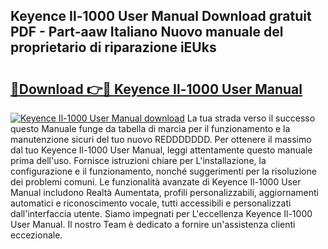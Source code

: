 ## Keyence Il-1000 User Manual Download gratuit PDF - Part-aaw Italiano Nuovo manuale del proprietario di riparazione iEUks

# <h2><a href="http://dfdrjjs.blite.top/?on=Keyence+Il-1000+User+Manual">🔗Download 👉🔴 Keyence Il-1000 User Manual</a></h2>

[![Keyence Il-1000 User Manual download](https://i.imgur.com/lujVjoI.png)](http://dfdrjjs.blite.top/?on=Keyence+Il-1000+User+Manual)
La tua strada verso il successo questo Manuale funge da tabella di marcia per il funzionamento e la manutenzione sicuri del tuo nuovo REDDDDDDD. Per ottenere il massimo dal tuo Keyence Il-1000 User Manual, leggi attentamente questo manuale prima dell'uso. Fornisce istruzioni chiare per L'installazione, la configurazione e il funzionamento, nonché suggerimenti per la risoluzione dei problemi comuni. Le funzionalità avanzate di Keyence Il-1000 User Manual includono Realtà Aumentata, profili personalizzabili, aggiornamenti automatici e riconoscimento vocale, tutti accessibili e personalizzati dall'interfaccia utente. Siamo impegnati per L'eccellenza Keyence Il-1000 User Manual. Il nostro Team è dedicato a fornire un'assistenza clienti eccezionale.
